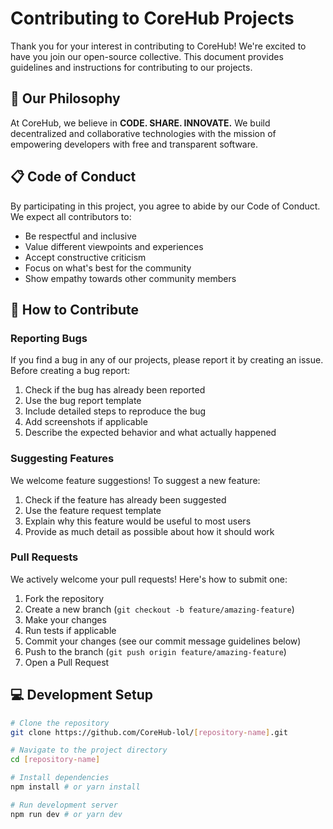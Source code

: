 # Contributing to CoreHub Projects

Thank you for your interest in contributing to CoreHub! We're excited to have you join our open-source collective. This document provides guidelines and instructions for contributing to our projects.

## 🌟 Our Philosophy

At CoreHub, we believe in **CODE. SHARE. INNOVATE.** We build decentralized and collaborative technologies with the mission of empowering developers with free and transparent software.

## 📋 Code of Conduct

By participating in this project, you agree to abide by our Code of Conduct. We expect all contributors to:

- Be respectful and inclusive
- Value different viewpoints and experiences
- Accept constructive criticism
- Focus on what's best for the community
- Show empathy towards other community members

## 🚀 How to Contribute

### Reporting Bugs

If you find a bug in any of our projects, please report it by creating an issue. Before creating a bug report:

1. Check if the bug has already been reported
2. Use the bug report template
3. Include detailed steps to reproduce the bug
4. Add screenshots if applicable
5. Describe the expected behavior and what actually happened

### Suggesting Features

We welcome feature suggestions! To suggest a new feature:

1. Check if the feature has already been suggested
2. Use the feature request template
3. Explain why this feature would be useful to most users
4. Provide as much detail as possible about how it should work

### Pull Requests

We actively welcome your pull requests! Here's how to submit one:

1. Fork the repository
2. Create a new branch (`git checkout -b feature/amazing-feature`)
3. Make your changes
4. Run tests if applicable
5. Commit your changes (see our commit message guidelines below)
6. Push to the branch (`git push origin feature/amazing-feature`)
7. Open a Pull Request

## 💻 Development Setup

```bash
# Clone the repository
git clone https://github.com/CoreHub-lol/[repository-name].git

# Navigate to the project directory
cd [repository-name]

# Install dependencies
npm install # or yarn install

# Run development server
npm run dev # or yarn dev
